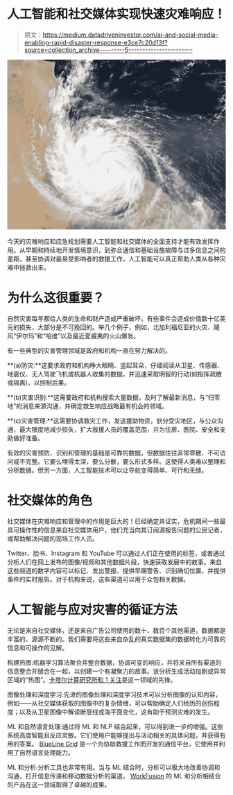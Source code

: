 # 人工智能和社交媒体实现快速灾难响应！

> 原文：<https://medium.datadriveninvestor.com/ai-and-social-media-enabling-rapid-disaster-response-e3ce7c20d13f?source=collection_archive---------5----------------------->

![](img/06d3e04f04a8d0a8e07f610231b5b71f.png)

今天的灾难响应和应急规划需要人工智能和社交媒体的全面支持才能有效发挥作用。从早期和持续地开发情境意识，到弥合通信和基础设施故障与过多信息之间的差距，甚至协调对最易受影响者的救援工作，人工智能可以真正帮助人类从各种灾难中拯救出来。

# 为什么这很重要？

自然灾害每年都给人类的生命和财产造成严重破坏。有些事件会造成价值数十亿美元的损失，大部分是不可挽回的。举几个例子，例如，北加利福尼亚的火灾、飓风“伊尔玛”和“哈维”以及最近夏威夷的火山爆发。

有一些典型的灾害管理领域是政府和机构一直在努力解决的。

**(a)防灾:**这要求政府和机构睁大眼睛、竖起耳朵，仔细阅读从卫星、传感器、地震仪、无人驾驶飞机或机器人收集的数据，并迅速采取明智的行动(如指挥疏散或隔离)，以控制后果。

**(b)灾害识别:**这需要政府和机构搜索大量数据，及时了解最新消息，与“归零地”的消息来源沟通，并确定救生响应战略最有机会的领域。

**(c)灾害管理:**这需要协调救灾工作，发送援助物资，划分受灾地区，与公众沟通，最大限度地减少损失，扩大救援人员的覆盖范围，并为住房、医院、安全和支助做好准备。

有效的灾害预防、识别和管理的基础是可靠的数据，但数据往往非常零散、不可访问或不完整。它要么埋得太深，要么分散，要么形式多样。这使得人类难以整理和分析数据。但另一方面，人工智能技术可以让导航变得简单、可行和无缝。

# 社交媒体的角色

社交媒体在灾难响应和管理中的作用是巨大的！已经确定并证实，危机期间一些最具可操作性的信息来自社交媒体用户，他们充当向其订阅源报告问题的公民记者，或帮助解决问题的现场工作人员。

Twitter、脸书、Instagram 和 YouTube 可以通过人们正在使用的标签，或者通过分析人们在网上发布的图像/视频和其他数据片段，快速获取发展中的故事。来自这些频道的数字内容可以标记、发出警报、提供早期警告、识别确切位置，并提供事件的实时报告。对于机构来说，这些渠道可以用于众包相关数据。

# 人工智能与应对灾害的循证方法

无论是来自社交媒体，还是来自广告公司使用的数十、数百个其他渠道，数据都是丰富的、源源不断的。我们需要将这些来自杂乱的真实数据集的数据转化为可靠的信息和可操作的见解。

构建热图:机器学习算法聚合并整合数据，协调可变的响应，并将来自所有渠道的信息整合并缝合在一起，以创建一个有凝聚力的故事。该分析生成活动加剧或异常区域的“热图”。[卡塔尔计算研究所和 1 关注](http://bit.ly/2IJOJSP)是这一领域的先锋。

图像处理和深度学习:先进的图像处理和深度学习技术可以分析图像的认知内容，例如——从社交媒体获取的图像中的复杂情绪，可以帮助确定人们经历的创伤程度；以及从卫星图像中解读断层线或海平面变化，这有助于预测灾难的发生。

ML 和自然语言处理:通过将 ML 和 NLP 结合起来，可以得到进一步的增强。这些系统高度智能且反应灵敏。它们使用户能够提出与活动相关的具体问题，并获得有用的答案。 [BlueLine Grid](http://bit.ly/2IJOJSP) 是一个为协助救援工作而开发的通信平台，它使用并利用了自然语言处理能力。

ML 和分析:分析工具也非常有用。当与 ML 结合时，分析可以极大地改善协调和沟通，打开信息传递和移动数据分析的渠道。 [WorkFusion](http://bit.ly/2IrdcsF) 的 ML 和分析相结合的产品在这一领域取得了卓越的成果。